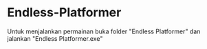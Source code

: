 # Endless-Platformer
Untuk menjalankan permainan buka folder "Endless Platformer" dan jalankan "Endless Platformer.exe"
